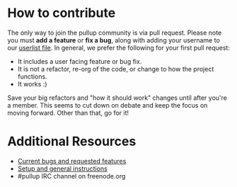 # How to contribute

The only way to join the pullup community is via pull request. Please note
you must **add a feature** or **fix a bug**, along with adding your username
to our [userlist file](https://github.com/larvalabs/pullup/blob/master/config/userlist.js).
In general, we prefer the following for your first pull request:

* It includes a user facing feature or bug fix.
* It is not a refactor, re-org of the code, or change to how the project functions.
* It works :)

Save your big refactors and "how it should work" changes until after you're
a member. This seems to cut down on debate and keep the focus on moving
forward. Other than that, go for it!

# Additional Resources

* [Current bugs and requested features](https://github.com/larvalabs/pullup/issues?state=open)
* [Setup and general instructions](https://github.com/larvalabs/pullup/blob/master/README.md)
* #pullup IRC channel on freenode.org